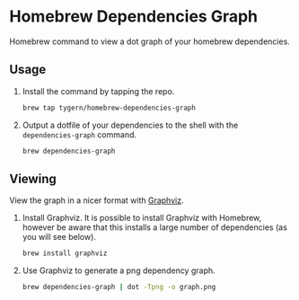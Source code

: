 # Homebrew Dependencies Graph

Homebrew command to view a dot graph of your homebrew dependencies.

## Usage

1.  Install the command by tapping the repo.

    ```bash
    brew tap tygern/homebrew-dependencies-graph
    ```

1.  Output a dotfile of your dependencies to the shell with the
`dependencies-graph` command.

    ```bash
    brew dependencies-graph
    ```

## Viewing

View the graph in a nicer format with [Graphviz](https://www.graphviz.org/).

1.  Install Graphviz.
    It is possible to install Graphviz with Homebrew, however be aware
    that this installs a large number of dependencies (as you will see
    below).

    ```bash
    brew install graphviz
    ```

1.  Use Graphviz to generate a png dependency graph.

    ```bash
    brew dependencies-graph | dot -Tpng -o graph.png
    ```
